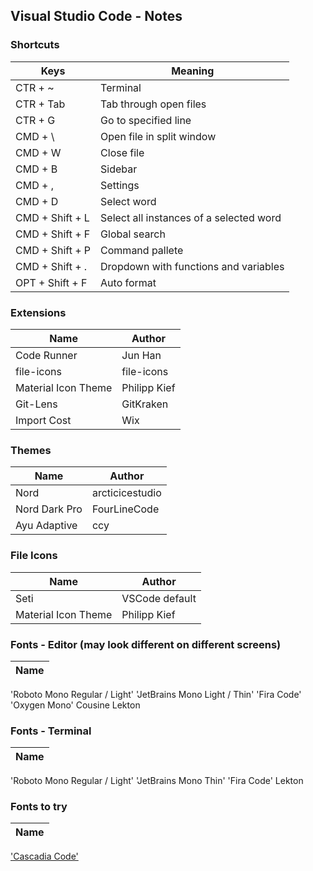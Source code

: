 
## Visual Studio Code - Notes

### Shortcuts
Keys | Meaning
---------- | ----------
CTR + ~ | Terminal
CTR + Tab | Tab through open files
CTR + G | Go to specified line
CMD + \ | Open file in split window
CMD + W | Close file
CMD + B | Sidebar
CMD + , | Settings
CMD + D | Select word
CMD + Shift + L | Select all instances of a selected word
CMD + Shift + F | Global search
CMD + Shift + P | Command pallete
CMD + Shift + . | Dropdown with functions and variables
OPT + Shift + F | Auto format

### Extensions
Name  |  Author
----- | -------
Code Runner | Jun Han
file-icons | file-icons
Material Icon Theme | Philipp Kief
Git-Lens | GitKraken
Import Cost | Wix

### Themes
Name  |  Author
----- | -------
Nord | arcticicestudio
Nord Dark Pro | FourLineCode
Ayu Adaptive | ccy

### File Icons
Name  |  Author
----- | -------
Seti | VSCode default
Material Icon Theme | Philipp Kief

### Fonts - Editor (may look different on different screens)
Name  |
----- |
'Roboto Mono Regular / Light'
'JetBrains Mono Light / Thin'
'Fira Code'
'Oxygen Mono'
Cousine
Lekton

### Fonts - Terminal
Name  |
----- |
'Roboto Mono Regular / Light'
'JetBrains Mono Thin'
'Fira Code'
Lekton

### Fonts to try
Name  |
----- |
['Cascadia Code'](https://github.com/microsoft/cascadia-code)
